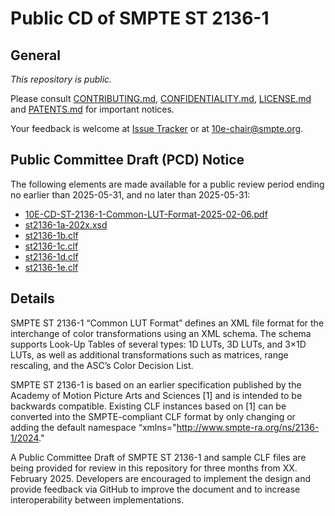 # Public CD of SMPTE ST 2136-1

## General

_This repository is *public*._

Please consult [CONTRIBUTING.md](./CONTRIBUTING.md), [CONFIDENTIALITY.md](./CONFIDENTIALITY.md), [LICENSE.md](./LICENSE.md) and
[PATENTS.md](./PATENTS.md) for important notices.

Your feedback is welcome at [Issue Tracker](https://github.com/SMPTE/st2136-1/issues) or at [10e-chair@smpte.org](mailto:10e-chair@smpte.org).

## Public Committee Draft (PCD) Notice

The following elements are made available for a public review period ending no earlier than 2025-05-31, and no later than 2025-05-31:

* <a href="https://github.com/SMPTE/st2136-1/blob/main/10E-CD-ST-2136-1-Common-LUT-Format-2025-02-06.pdf">10E-CD-ST-2136-1-Common-LUT-Format-2025-02-06.pdf</a>
* <a href="https://github.com/SMPTE/st2136-1/blob/main/st2136-1a-202x.xsd">st2136-1a-202x.xsd</a>
* <a href="https://github.com/SMPTE/st2136-1/blob/main/st2136-1b.clf">st2136-1b.clf</a>
* <a href="https://github.com/SMPTE/st2136-1/blob/main/st2136-1c.clf">st2136-1c.clf</a>
* <a href="https://github.com/SMPTE/st2136-1/blob/main/st2136-1d.clf">st2136-1d.clf</a>
* <a href="https://github.com/SMPTE/st2136-1/blob/main/st2136-1e.clf">st2136-1e.clf</a>


## Details

SMPTE ST 2136-1 “Common LUT Format” defines an XML file format for the interchange of color transformations using an XML schema. The schema supports Look-Up Tables of several types: 1D LUTs, 3D LUTs, and 3×1D LUTs, as well as additional transformations such as matrices, range rescaling, and the ASC’s Color Decision List.

SMPTE ST 2136-1 is based on an earlier specification published by the Academy of Motion Picture Arts and Sciences [1] and is intended to be backwards compatible.
Existing CLF instances based on [1] can be converted into the SMPTE-compliant CLF format by only changing or adding the default namespace “xmlns="http://www.smpte-ra.org/ns/2136-1/2024."

A Public Committee Draft of SMPTE ST 2136-1 and sample CLF files are being provided for review in this repository for three months from XX. February 2025. Developers are encouraged to implement the design and provide feedback via GitHub to improve the document and to increase interoperability between implementations.
